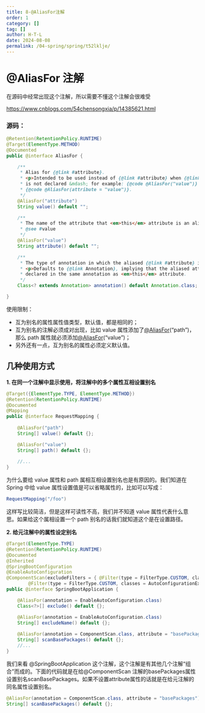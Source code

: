 ```yaml
---
title: 8-@AliasFor注解
order: 1
category: []
tag: []
author: H·T·L
date: 2024-08-08
permalink: /04-spring/spring/t52lklje/
---
```

# @AliasFor 注解

在源码中经常出现这个注解，所以需要不懂这个注解会很难受

https://www.cnblogs.com/54chensongxia/p/14385621.html



### 源码：

```java
@Retention(RetentionPolicy.RUNTIME)
@Target(ElementType.METHOD)
@Documented
public @interface AliasFor {

	/**
	 * Alias for {@link #attribute}.
	 * <p>Intended to be used instead of {@link #attribute} when {@link #annotation}
	 * is not declared &mdash; for example: {@code @AliasFor("value")} instead of
	 * {@code @AliasFor(attribute = "value")}.
	 */
	@AliasFor("attribute")
	String value() default "";

	/**
	 * The name of the attribute that <em>this</em> attribute is an alias for.
	 * @see #value
	 */
	@AliasFor("value")
	String attribute() default "";

	/**
	 * The type of annotation in which the aliased {@link #attribute} is declared.
	 * <p>Defaults to {@link Annotation}, implying that the aliased attribute is
	 * declared in the same annotation as <em>this</em> attribute.
	 */
	Class<? extends Annotation> annotation() default Annotation.class;

}
```

使用限制：

- 互为别名的属性属性值类型，默认值，都是相同的；
- 互为别名的注解必须成对出现，比如 value 属性添加了[@AliasFor](https://github.com/AliasFor)(“path”)，那么 path 属性就必须添加[@AliasFor](https://github.com/AliasFor)(“value”)；
- 另外还有一点，互为别名的属性必须定义默认值。



## 几种使用方式

**1. 在同一个注解中显示使用，将注解中的多个属性互相设置别名**

```java
@Target({ElementType.TYPE, ElementType.METHOD})
@Retention(RetentionPolicy.RUNTIME)
@Documented
@Mapping
public @interface RequestMapping {
    
	@AliasFor("path")
	String[] value() default {};

	@AliasFor("value")
	String[] path() default {};
    
    //...
}
```

为什么要给 value 属性和 path 属相互相设置别名也是有原因的。我们知道在 Spring 中给 value 属性设置值是可以省略属性的，比如可以写成：

```java
RequestMapping("/foo")
```

这样写比较简洁，但是这样可读性不高，我们并不知道 value 属性代表什么意思。如果给这个属相设置一个 path 别名的话我们就知道这个是在设置路径。



**2. 给元注解中的属性设定别名**

```java
@Target(ElementType.TYPE)
@Retention(RetentionPolicy.RUNTIME)
@Documented
@Inherited
@SpringBootConfiguration
@EnableAutoConfiguration
@ComponentScan(excludeFilters = { @Filter(type = FilterType.CUSTOM, classes = TypeExcludeFilter.class),
		@Filter(type = FilterType.CUSTOM, classes = AutoConfigurationExcludeFilter.class) })
public @interface SpringBootApplication {

	@AliasFor(annotation = EnableAutoConfiguration.class)
	Class<?>[] exclude() default {};

	@AliasFor(annotation = EnableAutoConfiguration.class)
	String[] excludeName() default {};
    
	@AliasFor(annotation = ComponentScan.class, attribute = "basePackages")
	String[] scanBasePackages() default {};
    //...
}
```

我们来看 @SpringBootApplication 这个注解，这个注解是有其他几个注解“组合”而成的。下面的代码就是在给@ComponentScan 注解的basePackages属性设置别名scanBasePackages。如果不设置attribute属性的话就是在给元注解的同名属性设置别名。

```java
@AliasFor(annotation = ComponentScan.class, attribute = "basePackages")
String[] scanBasePackages() default {};
```







